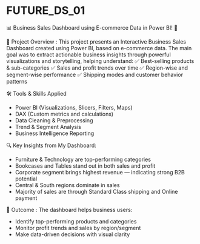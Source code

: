 # FUTURE_DS_01
📊 Business Sales Dashboard using E-commerce Data in Power BI! 🙌

📌 Project Overview :
This project presents an Interactive Business Sales Dashboard created using Power BI, based on e-commerce data. 
The main goal was to extract actionable business insights through powerful visualizations and storytelling, helping understand:
✅ Best-selling products & sub-categories
✅ Sales and profit trends over time
✅ Region-wise and segment-wise performance
✅ Shipping modes and customer behavior patterns

🛠 Tools & Skills Applied
- Power BI (Visualizations, Slicers, Filters, Maps)
- DAX (Custom metrics and calculations)
- Data Cleaning & Preprocessing
- Trend & Segment Analysis
- Business Intelligence Reporting

🔍 Key Insights from My Dashboard:
- Furniture & Technology are top-performing categories
- Bookcases and Tables stand out in both sales and profit
- Corporate segment brings highest revenue — indicating strong B2B potential
- Central & South regions dominate in sales
- Majority of sales are through Standard Class shipping and Online payment

🎯 Outcome :
The dashboard helps business users:
   - Identify top-performing products and categories
   - Monitor profit trends and sales by region/segment
   - Make data-driven decisions with visual clarity

